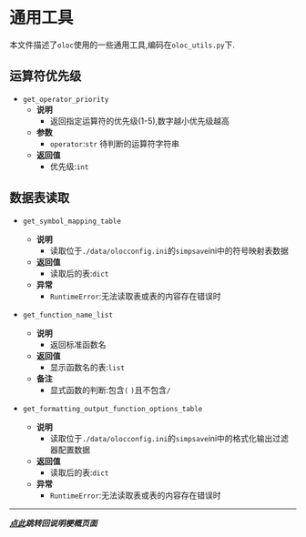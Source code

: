 # 通用工具  

本文件描述了`oloc`使用的一些通用工具,编码在`oloc_utils.py`下.

## 运算符优先级  

- `get_operator_priority`  
    - **说明**  
        - 返回指定运算符的优先级(1-5),数字越小优先级越高  
    - **参数**  
        - `operator`:`str` 待判断的运算符字符串    
    - **返回值**  
        - 优先级:`int`
      
## 数据表读取  

- `get_symbol_mapping_table`  
    - **说明**  
        - 读取位于`./data/olocconfig.ini`的`simpsave`ini中的符号映射表数据  
    - **返回值**  
        - 读取后的表:`dict`  
    - **异常**  
        - `RuntimeError`:无法读取表或表的内容存在错误时    


- `get_function_name_list`  
    - **说明**  
        - 返回标准函数名  
    - **返回值**  
        - 显示函数名的表:`list`  
    - **备注**  
        - 显式函数的判断:包含`(` `)`且不包含`/`

- `get_formatting_output_function_options_table`  
    - **说明**  
        - 读取位于`./data/olocconfig.ini`的`simpsave`ini中的格式化输出过滤器配置数据  
    - **返回值**  
        - 读取后的表:`dict`  
    - **异常**  
        - `RuntimeError`:无法读取表或表的内容存在错误时   
  
---
***[点此](../项目说明梗概.md)跳转回说明梗概页面***  
